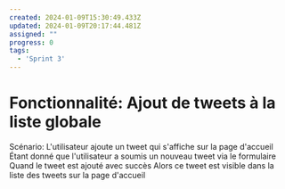 ```yaml
---
created: 2024-01-09T15:30:49.433Z
updated: 2024-01-09T20:17:44.481Z
assigned: ""
progress: 0
tags:
  - 'Sprint 3'
---
```


# Fonctionnalité: Ajout de tweets à la liste globale

Scénario: L'utilisateur ajoute un tweet qui s'affiche sur la page d'accueil
  Étant donné que l'utilisateur a soumis un nouveau tweet via le formulaire
  Quand le tweet est ajouté avec succès
  Alors ce tweet est visible dans la liste des tweets sur la page d'accueil
